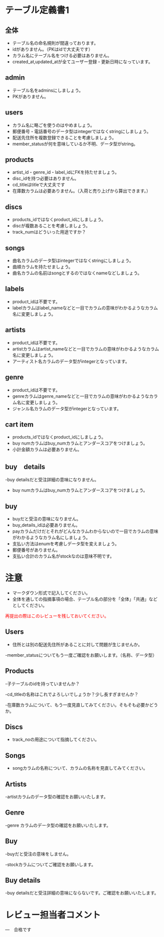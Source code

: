 # テーブル定義書1
## 全体
- テーブル名の命名規則が間違っております。
- idがありません。（PKはidで大丈夫です）
- カラム名にテーブル名をつける必要はありません。
- created_at,updated_atが全てユーザー登録・更新日時になっています。

## admin
- テーブル名をadminsにしましょう。
- PKがありません。

## users
- カラム名に略ごを使うのはやめましょう。
- 郵便番号・電話番号のデータ型はintegerではなくstringにしましょう。
- 配送先住所を複数登録できることを考慮しましょう。
- member_statusが何を意味しているか不明、データ型がstring。

## products
- artist_id・genre_id・label_idにFKを持たせましょう。
- disc_idを持つ必要はありません。
- cd_titleはtitleで大丈夫です
- 在庫数カラムは必要ありません。（入荷と売り上げから算出できます。）

## discs
- products_idではなくproduct_idにしましょう。
- discが複数あることを考慮しましょう。
- track_numはどういった用途ですか？

## songs
- 曲名カラムのデータ型はintegerではなくstringにしましょう。
- 曲順カラムを持たせましょう。
- 曲名カラムの名前はsongとするのではなくnameなどしましょう。

## labels
- product_idは不要です。
- labelカラムはlabel_nameなどと一目でカラムの意味がわかるようなカラム名に変更しましょう。

## artists
- product_idは不要です。
- artistカラムはartist_nameなどと一目でカラムの意味がわかるようなカラム名に変更しましょう。
- アーティスト名カラムのデータ型がintegerとなっています。

## genre
- product_idは不要です。
- genreカラムはgenre_nameなどと一目でカラムの意味がわかるようなカラム名に変更しましょう。
- ジャンル名カラムのデータ型がintegerとなっています。


## cart item
- products_idではなくproduct_idにしましょう。
- buy numカラムはbuy_numカラムとアンダースコアをつけましょう。
- 小計金額カラムは必要ありません。

## buy　details
-buy detailsだと受注詳細の意味になりません。
- buy numカラムはbuy_numカラムとアンダースコアをつけましょう。

## buy
- buyだと受注の意味になりません。
- buy_details_idは必要ありません。
- payカラムだけだとそれがどんなカラムわからないので一目でカラムの意味がわかるようなカラム名にしましょう。
- 支払い方法はenumを考慮しデータ型を変えましょう。
- 郵便番号がありません。
- 支払い合計のカラム名がstockなのは意味不明です。

# 注意
* マークダウン形式で記入してください。
* 全体を通しての指摘事項の場合、テーブル名の部分を「全体」「共通」などとしてください。

<font color="Red">再提出の際はこのレビューを残しておいてください。</font>

## Users
- 住所とは別の配送先住所があることに対して問題が生じませんか。

-member_statusについてもう一度ご確認をお願いします。（名称、データ型）

## Products
-子テーブルのidを持っていませんか？

-cd_titleの名称はこれでよろしいでしょうか？少し長すぎませんか？

-在庫数カラムについて、もう一度見直してみてください。そもそも必要かどうか。

## Discs
- track_noの用途について指摘してください。

## Songs
- songカラムの名称について、カラムの名称を見直してみてください。

## Artists
-artistカラムのデータ型の確認をお願いいたします。

## Genre
-genre カラムのデータ型の確認をお願いいたします。

## Buy
-buyだと受注の意味をしません。

-stockカラムについてご確認をお願いします。

## Buy details
-buy detailsだと受注詳細の意味にならないです。ご確認をお願いいたします。

# レビュー担当者コメント
―　合格です
